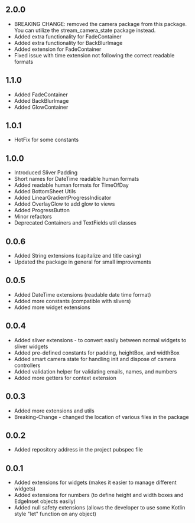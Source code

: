 ## 2.0.0
* BREAKING CHANGE: removed the camera package from this package. You can utilize the stream_camera_state package instead.
* Added extra functionality for FadeContainer
* Added extra functionality for BackBlurImage
* Added extension for FadeContainer
* Fixed issue with time extension not following the correct readable formats

## 1.1.0
* Added FadeContainer
* Added BackBlurImage
* Added GlowContainer

## 1.0.1
* HotFix for some constants

## 1.0.0
* Introduced Sliver Padding
* Short names for DateTime readable human formats
* Added readable human formats for TimeOfDay
* Added BottomSheet Utils
* Added LinearGradientProgressIndicator
* Added OverlayGlow to add glow to views
* Added ProgressButton
* Minor refactors
* Deprecated Containers and TextFields util classes

## 0.0.6
* Added String extensions (capitalize and title casing)
* Updated the package in general for small improvements

## 0.0.5
* Added DateTime extensions (readable date time format)
* Added more constants (compatible with slivers)
* Added more widget extensions

## 0.0.4
* Added sliver extensions - to convert easily between normal widgets to sliver widgets
* Added pre-defined constants for padding, heightBox, and widthBox
* Added smart camera state for handling init and dispose of camera controllers
* Added validation helper for validating emails, names, and numbers
* Added more getters for context extension

## 0.0.3
* Added more extensions and utils
* Breaking-Change - changed the location of various files in the package 

## 0.0.2
* Added repository address in the project pubspec file

## 0.0.1
* Added extensions for widgets (makes it easier to manage different widgets)
* Added extensions for numbers (to define height and width boxes and EdgeInset objects easily)
* Added null safety extensions (allows the developer to use some Kotlin style "let" function on any object)
